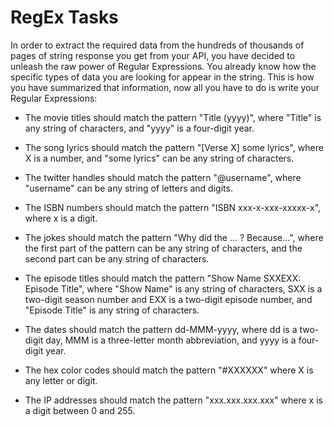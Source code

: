 # RegEx Tasks

In order to extract the required data from the hundreds of thousands of pages of string response you get from your API, you have decided to unleash the raw power of Regular Expressions. You already know how the specific types of data you are looking for appear in the string. This is how you have summarized that information, now all you have to do is write your Regular Expressions:  

- The movie titles should match the pattern "Title (yyyy)", where "Title" is any string of characters, and "yyyy" is a four-digit year.

- The song lyrics should match the pattern "[Verse X] some lyrics", where X is a number, and "some lyrics" can be any string of characters.

- The twitter handles should match the pattern "@username", where "username" can be any string of letters and digits.

- The ISBN numbers should match the pattern "ISBN xxx-x-xxx-xxxxx-x", where x is a digit.

- The jokes should match the pattern "Why did the ... ? Because...", where the first part of the pattern can be any string of characters, and the second part can be any string of characters.

- The episode titles should match the pattern "Show Name SXXEXX: Episode Title", where "Show Name" is any string of characters, SXX is a two-digit season number and EXX is a two-digit episode number, and "Episode Title" is any string of characters.

- The dates should match the pattern dd-MMM-yyyy, where dd is a two-digit day, MMM is a three-letter month abbreviation, and yyyy is a four-digit year.

- The hex color codes should match the pattern "#XXXXXX" where X is any letter or digit.

- The IP addresses should match the pattern "xxx.xxx.xxx.xxx" where x is a digit between 0 and 255.

